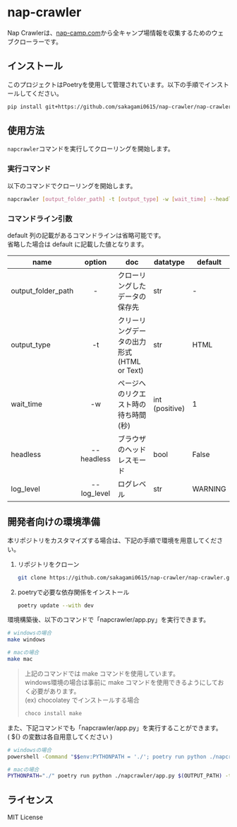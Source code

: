 # nap-crawler

Nap Crawlerは、[nap-camp.com](https://www.nap-camp.com)から全キャンプ場情報を収集するためのウェブクローラーです。

## インストール

このプロジェクトはPoetryを使用して管理されています。以下の手順でインストールしてください。

```bash
pip install git+https://github.com/sakagami0615/nap-crawler/nap-crawler.git
```

## 使用方法

`napcrawler`コマンドを実行してクローリングを開始します。

### 実行コマンド

以下のコマンドでクローリングを開始します。

```bash
napcrawler [output_folder_path] -t [output_type] -w [wait_time] --headless [headless] --log_level [log_level]
```

### コマンドライン引数

default 列の記載があるコマンドラインは省略可能です。  
省略した場合は default に記載した値となります。

| name | option | doc | datatype |default |
| --- | :-: | --- | --- | --- |
| output_folder_path | - | クローリングしたデータの保存先 | str | - |
| output_type | -t | クリーリングデータの出力形式(HTML or Text) | str | HTML |
| wait_time | -w | ページへのリクエスト時の待ち時間(秒) | int (positive) | 1 |
| headless | --headless | ブラウザのヘッドレスモード | bool | False |
| log_level | --log_level | ログレベル | str | WARNING |

## 開発者向けの環境準備

本リポジトリをカスタマイズする場合は、下記の手順で環境を用意してください。

1. リポジトリをクローン

   ```bash
   git clone https://github.com/sakagami0615/nap-crawler/nap-crawler.git
   ```

2. poetryで必要な依存関係をインストール

   ```bash
   poetry update --with dev
   ```

環境構築後、以下のコマンドで「napcrawler/app.py」を実行できます。

```bash
# windowsの場合
make windows

# macの場合
make mac
```

> 上記のコマンドでは make コマンドを使用しています。  
> windows環境の場合は事前に make コマンドを使用できるようにしておく必要があります。  
> (ex) chocolatey でインストールする場合
> 
> ```powershell
> choco install make
> ```

また、下記コマンドでも「napcrawler/app.py」を実行することができます。  
( ${} の変数は各自用意してください )

```bash
# windowsの場合
powershell -Command "$$env:PYTHONPATH = './'; poetry run python ./napcrawler/app.py $(OUTPUT_PATH) -t $(OUTPUT_TYPE) -w $(WAIT_TIME_SEC) --headless$HEADLESS) --log_level ${LOG_LEVEL}"

# macの場合
PYTHONPATH="./" poetry run python ./napcrawler/app.py $(OUTPUT_PATH) -t $(OUTPUT_TYPE) -w $(WAIT_TIME_SEC) --headless $(HEADLESS) --log_level [log_level]
```

## ライセンス

MIT License
